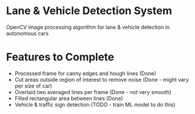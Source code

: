 # Lane & Vehicle Detection System

OpenCV image processing algorithm for lane & vehicle detection in autonomous cars

# Features to Complete

* Processed frame for canny edges and hough lines (Done)
* Cut areas outside region of interest to remove noise (Done - might vary per size of car)
* Overlaid two averaged lines per frame (Done - not very smooth)
* Filled rectangular area between lines (Done)
* Vehicle & traffic sign detection (TODO - train ML model to do this)
